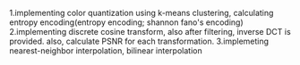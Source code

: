 1.implementing color quantization using k-means clustering, calculating entropy encoding(entropy encoding; shannon fano's encoding)
2.implementing discrete cosine transform, also after filtering, inverse DCT is provided.
  also, calculate PSNR for each transformation.
3.implemeting nearest-neighbor interpolation, bilinear interpolation
